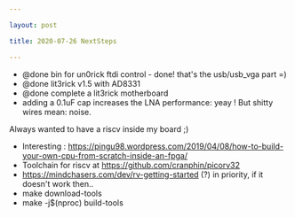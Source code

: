 ```yaml
---

layout: post

title: 2020-07-26 NextSteps

---
```



-   @done bin for un0rick ftdi control - done! that's the usb/usb\_vga
    part =)
-   @done lit3rick v1.5 with AD8331
-   @done complete a lit3rick motherboard
-   adding a 0.1uF cap increases the LNA performance: yeay ! But shitty
    wires mean: noise.

Always wanted to have a riscv inside my board ;)

-   Interesting :
    https://pingu98.wordpress.com/2019/04/08/how-to-build-your-own-cpu-from-scratch-inside-an-fpga/
-   Toolchain for riscv at https://github.com/cranphin/picorv32
-   https://mindchasers.com/dev/rv-getting-started (?) in priority, if
    it doesn't work then..
-   make download-tools
-   make -j\$(nproc) build-tools

